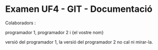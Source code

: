Examen UF4 - GIT - Documentació
===============================

Colaboradors :

programador 1,  programador 2 i {el vostre nom}

versió del programador 1,  la versió del programador 2 no cal ni mirar-la.
